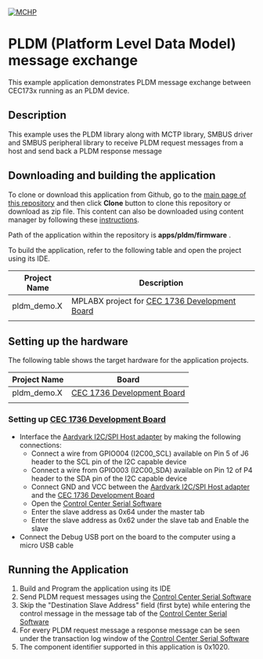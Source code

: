 [![MCHP](https://www.microchip.com/ResourcePackages/Microchip/assets/dist/images/logo.png)](https://www.microchip.com)

# PLDM (Platform Level Data Model) message exchange

This example application demonstrates PLDM message exchange between CEC173x running as an PLDM device.

## Description

This example uses the PLDM library along with MCTP library, SMBUS driver and SMBUS peripheral library to receive PLDM request messages from a host and send back a PLDM response message

## Downloading and building the application

To clone or download this application from Github, go to the [main page of this repository](https://github.com/Microchip-MPLAB-Harmony/pmci_apps_cec173x) and then click **Clone** button to clone this repository or download as zip file.
This content can also be downloaded using content manager by following these [instructions](https://github.com/Microchip-MPLAB-Harmony/contentmanager/wiki).

Path of the application within the repository is **apps/pldm/firmware** .

To build the application, refer to the following table and open the project using its IDE.

| Project Name      | Description                                    |
| ----------------- | ---------------------------------------------- |
| pldm_demo.X | MPLABX project for [CEC 1736 Development Board](https://www.microchip.com/en-us/development-tool/EV19K07A)     |
|||

## Setting up the hardware

The following table shows the target hardware for the application projects.

| Project Name| Board|
|:---------|:---------:|
| pldm_demo.X | [CEC 1736 Development Board](https://www.microchip.com/en-us/development-tool/EV19K07A) 
|||

### Setting up [CEC 1736 Development Board](https://www.microchip.com/en-us/development-tool/EV19K07A)

- Interface the [Aardvark I2C/SPI Host adapter](https://www.totalphase.com/catalog/product/view/id/2/s/aardvark-i2cspi/?GA_network=g&GA_device=c&GA_campaign=9527865813&GA_adgroup=123178533820&GA_target=&GA_placement=&GA_creative=522202133248&GA_extension=&GA_keyword=aardvark%20usb&GA_loc_physical_ms=9061891&GA_landingpage=https://www.totalphase.com/catalog/product/view/id/2/s/aardvark-i2cspi/&ga_keyword_match=e&ga_ad_position=&gclid=Cj0KCQiAqOucBhDrARIsAPCQL1ZEkMYUWtPbkQwv6DorBIbkHLq7YfA3ZDtB47hNQ49LSObCFBtchIUaAmj0EALw_wcB) by making the following connections:
    - Connect a wire from GPIO004 (I2C00_SCL) available on Pin 5 of J6 header to the SCL pin of the I2C capable device
    - Connect a wire from GPIO003 (I2C00_SDA) available on Pin 12 of P4 header to the SDA pin of the I2C capable device
    - Connect GND and VCC between the [Aardvark I2C/SPI Host adapter](https://www.totalphase.com/catalog/product/view/id/2/s/aardvark-i2cspi/?GA_network=g&GA_device=c&GA_campaign=9527865813&GA_adgroup=123178533820&GA_target=&GA_placement=&GA_creative=522202133248&GA_extension=&GA_keyword=aardvark%20usb&GA_loc_physical_ms=9061891&GA_landingpage=https://www.totalphase.com/catalog/product/view/id/2/s/aardvark-i2cspi/&ga_keyword_match=e&ga_ad_position=&gclid=Cj0KCQiAqOucBhDrARIsAPCQL1ZEkMYUWtPbkQwv6DorBIbkHLq7YfA3ZDtB47hNQ49LSObCFBtchIUaAmj0EALw_wcB) and the [CEC 1736 Development Board](https://www.microchip.com/en-us/development-tool/EV19K07A) 
    - Open the [Control Center Serial Software](https://www.totalphase.com/products/control-center-serial/)
    - Enter the slave address as 0x64 under the master tab
    - Enter the slave address as 0x62 under the slave tab and Enable the slave
- Connect the Debug USB port on the board to the computer using a micro USB cable

## Running the Application

1. Build and Program the application using its IDE
2. Send PLDM request messages using the [Control Center Serial Software](https://www.totalphase.com/products/control-center-serial/)
3. Skip the "Destination Slave Address" field (first byte) while entering the control message in the message tab of the [Control Center Serial Software](https://www.totalphase.com/products/control-center-serial/)
4. For every PLDM request message a response message can be seen under the transaction log window of the [Control Center Serial Software](https://www.totalphase.com/products/control-center-serial/)
5. The component identifier supported in this application is 0x1020.
